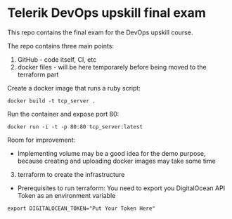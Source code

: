 # Telerik DevOps upskill final exam

This repo contains the final exam for the DevOps upskill course.

The repo contains three main points:

1. GitHub - code itself, CI, etc
2. docker files - will be here temporarely before being moved to the terraform part

Create a docker image that runs a ruby script:
```
docker build -t tcp_server .
```

Run the container and expose port 80:
```
docker run -i -t -p 80:80 tcp_server:latest
```
Room for improvement:
* Implementing volume may be a good idea for the demo purpose, because creating and uploading docker images may take some time

3. terraform to create the infrastructure
* Prerequisites to run terraform:
You need to export you DigitalOcean API Token as an environment variable
```
export DIGITALOCEAN_TOKEN="Put Your Token Here"
```